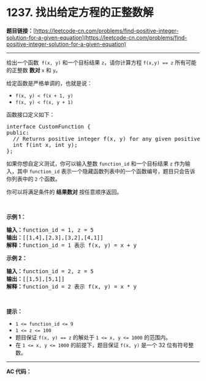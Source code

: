 # 1237. 找出给定方程的正整数解

**题目链接：**[https://leetcode-cn.com/problems/find-positive-integer-solution-for-a-given-equation](https://leetcode-cn.com/problems/find-positive-integer-solution-for-a-given-equation)

---

<div class="content__1Y2H">
 <div class="notranslate">
  <p>给出一个函数&nbsp;&nbsp;<code>f(x, y)</code>&nbsp;和一个目标结果&nbsp;<code>z</code>，请你计算方程&nbsp;<code>f(x,y) == z</code>&nbsp;所有可能的正整数 <strong>数对</strong>&nbsp;<code>x</code> 和 <code>y</code>。</p> 
  <p>给定函数是严格单调的，也就是说：</p> 
  <ul> 
   <li><code>f(x, y) &lt; f(x + 1, y)</code></li> 
   <li><code>f(x, y) &lt; f(x, y + 1)</code></li> 
  </ul> 
  <p>函数接口定义如下：</p> 
  <pre class="language-text">interface CustomFunction {
public:
&nbsp; // Returns positive integer f(x, y) for any given positive integer x and y.
&nbsp; int f(int x, int y);
};
</pre> 
  <p>如果你想自定义测试，你可以输入整数&nbsp;<code>function_id</code>&nbsp;和一个目标结果&nbsp;<code>z</code>&nbsp;作为输入，其中&nbsp;<code>function_id</code>&nbsp;表示一个隐藏函数列表中的一个函数编号，题目只会告诉你列表中的 <code>2</code> 个函数。 &nbsp;</p> 
  <p>你可以将满足条件的 <strong>结果数对</strong> 按任意顺序返回。</p> 
  <p>&nbsp;</p> 
  <p><strong>示例 1：</strong></p> 
  <pre class="language-text"><strong>输入：</strong>function_id = 1, z = 5
<strong>输出：</strong>[[1,4],[2,3],[3,2],[4,1]]
<strong>解释：</strong>function_id = 1 表示 f(x, y) = x + y</pre> 
  <p><strong>示例 2：</strong></p> 
  <pre class="language-text"><strong>输入：</strong>function_id = 2, z = 5
<strong>输出：</strong>[[1,5],[5,1]]
<strong>解释：</strong>function_id = 2 表示 f(x, y) = x * y
</pre> 
  <p>&nbsp;</p> 
  <p><strong>提示：</strong></p> 
  <ul> 
   <li><code>1 &lt;= function_id &lt;= 9</code></li> 
   <li><code>1 &lt;= z &lt;= 100</code></li> 
   <li>题目保证&nbsp;<code>f(x, y) == z</code>&nbsp;的解处于&nbsp;<code>1 &lt;= x, y &lt;= 1000</code>&nbsp;的范围内。</li> 
   <li>在 <code>1 &lt;= x, y &lt;= 1000</code>&nbsp;的前提下，题目保证&nbsp;<code>f(x, y)</code>&nbsp;是一个&nbsp;32 位有符号整数。</li> 
  </ul> 
 </div>
</div>

---

**AC 代码：**

```java

```
